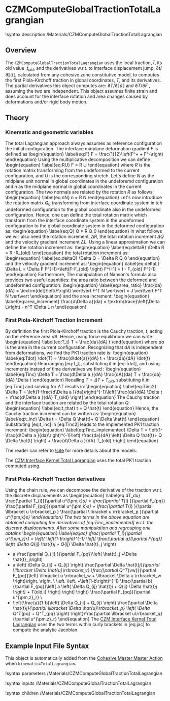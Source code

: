 # CZMComputeGlobalTractionTotalLagrangian

!syntax description /Materials/CZMComputeGlobalTractionTotalLagrangian

## Overview

The `CZMComputeGlobalTractionTotalLagrangian` uses the local traction, $\hat{t}$, its old value ,$\hat{t}_{old}$, and the derivatives w.r.t. to interface displacement jump, $\partial \hat{t} / \partial \llbracket \hat{u} \rrbracket$, calculated from any cohesive zone constitutive model, to computes the first Piola-Kirchoff traction in global coordinates, $T$, and its derivatives.
The partial derivatives this object computes are: $\partial T / \partial \llbracket \hat{u} \rrbracket$ and $\partial T / \partial F$ , assuming the two are independent.
This object assumes finite strain and does account for the interface rotation and area changes caused by deformations and/or rigid body motion.

## Theory

### Kinematic and geometric variables

The total Lagrangian approach always assumes as reference configuration the initial configuration.
The interface midplane deformation gradient $F$ is defined as
\begin{equation} \label{eq:F}
F = \frac{1}{2}\left(F^+ + F^-\right)
\end{equation}
Using the multiplicative decomposition we can define :
\begin{equation} \label{eq:RU}
F = R U
\end{equation}
where $R$ is the rotation matrix transforming from the undeformed to the current configuration, and $U$ is the corresponding stretch.
Let's define $N$ as the midplane unit normal in global coordinates in the undeforemd configuration and $n$ as the midplane normal in global coordinates in the current configuration.
The two normals are related by the rotation $R$ as follows:
\begin{equation} \label{eq:nN}
n = R N
\end{equation}
Let's now introduce the rotation matrix $Q_0$ transforming from interface coordinate system in teh undeformed configuration to the global coordinate  also in the undeformed configuration.
Hence, one can define the total rotation matrix which transform from the interface coordinate system in the undeformed configuration to the global coordinate system in the deformed configuration as:
\begin{equation} \label{eq:Q}
Q = R Q_0
\end{equation}
In what follows we will also need the rotation increment, $\Delta R$, the total rotation increment $\Delta Q$ and the velocity gradient increment $\Delta L$. Using a linear approximation we can define the rotation increment as:
\begin{equation} \label{eq:deltaR}
\Delta R = R -R_{old}
\end{equation}
the total rotation increment as:
\begin{equation} \label{eq:deltaQ}
\Delta Q = \Delta R Q_0
\end{equation}
and the velocity gradient increment as:
\begin{equation} \label{eq:deltaL}
\Delta L = \Delta F F^{-1}=\left(F-F_{old} \right) F^{-1} = I - F_{old} F^{-1}
\end{equation}
Furthermore, The manipulation of Nanson's formula also provides two useful quantities:
the area ratio between the deformed and undeformed configuration:
\begin{equation} \label{eq:area_ratio}
  \frac{da}{dA} = \textrm{det}\left(F\right) \vert\vert F^T N \vert\vert = J \vert\vert F^T N \vert\vert
\end{equation}
and the area increment:
\begin{equation} \label{eq:area_increment}
\frac{d\Delta a}{da} = \textrm{trace}\left(\Delta L\right) - n^T \Delta L n
\end{equation}

### First Piola-Kirchoff Traction Increment

By definition the first Piola-Kirchoff traction is the Cauchy traction, $t$, acting on the reference area $dA$. Hence, using force equilibrium we can write:
\begin{equation} \label{eq:T_t}
T = \frac{da}{dA} t
\end{equation}
where $da$ is the area in the current configuration.
Recognizing that $dA$ is independent from deformations, we find the PK1 traction rate is:
\begin{equation} \label{eq:Tdot}
\dot{T} = \frac{d\dot{a}}{dA} t + \frac{da}{dA} \dot{t}
\end{equation}
Rearranging [eq:T_t], substituting it in [eq:Tdot], and using increments instead of time derivatives we find :
\begin{equation} \label{eq:Tinc}
\Delta T = \frac{d\Delta a }{dA} \frac{dA}{da} T + \frac{da}{dA} \Delta t
\end{equation}
Recalling $T=\Delta T + T_{old}$, substituting it in [eq:Tinc] and solving for $\Delta T$ results in:
\begin{equation} \label{eq:Tinc2}
\Delta T = \left(1-\frac{d\Delta a }{da}\right)^{-1}\left[ \frac{da}{dA} \Delta t + \frac{d\Delta a }{dA} T_{old}  \right]
\end{equation}
The Cauchy traction and the interface traction are related by the total rotation $Q$:
\begin{equation} \label{eq:t_that}
t = Q \hat{t}
\end{equation}
Hence, the Cauchy traction increment can be written as:
\begin{equation} \label{eq:t_inc}
\Delta t = \Delta Q \hat{t}+ Q \Delta \hat{t}
\end{equation}
Substituting [eq:t_inc] in [eq:Tinc2] leads to the implemented PK1 traction increment:
\begin{equation} \label{eq:Tinc_implemented}
\Delta T = \left(1-\frac{d\Delta a }{da}\right)^{-1}\left[ \frac{da}{dA} \left( \Delta Q \hat{t}+ Q \Delta \hat{t} \right) + \frac{d\Delta a }{dA} T_{old}  \right]
\end{equation}

The reader can refer to [!cite](Rovinelli2020) for more details about the models.

The [CZM Interface Kernel Total Lagrangian](CZMInterfaceKernelTotalLagrangian.md) uses the total PK1 traction computed using.

### First Piola-Kirchoff Traction derivatives

Using the chain rule, we can decompose the derivative of the traction w.r.t. the discrete displacements as
\begin{equation} \label{eq:dT_du}
  \frac{\partial  T_{i}}{\partial u^{\pm,k}_s} = \frac{\partial  T_{i} }{\partial F_{pq}} \frac{\partial F_{pq}}{\partial u^{\pm,k}_s} + \frac{\partial  T_{i} }{\partial  \llbracket u \rrbracket_p } \frac{\partial \llbracket u \rrbracket_p }{\partial u^{\pm,k}_s}
\end{equation}
The two terms in the above equation are obtained computing the derivatives of [eq:Tinc_implemented] w.r.t. the discrete displacements. After some manipulation and regrouping one obtains
\begin{equation} \label{eq:jac}
\frac{\partial T_i}{\partial u^{\pm,z}_r} =  \left\{ \left(1-b\right)^{-1} \left[ \frac{\partial a}{\partial F_{pq}}
\left( \Delta Q_{ij} \hat{t}_j + Q_{ij} \Delta \hat{t}_j \right)
+ a \frac{\partial Q_{ij} }{\partial F_{pq}}\left( \hat{t}_j +\Delta \hat{t}_j\right)
+ a \left( \Delta Q_{ij} + Q_{ij} \right) \frac{\partial \Delta \hat{t}_j}{\partial \llbracket \Delta \hat{u}\rrbracket_v}
\frac{\partial Q^T_{vw}}{\partial F_{pq}}\left( \llbracket u \rrbracket_w + \llbracket \Delta u \rrbracket_w \right)\right. \right. \\
\left. \left.
+\left(1-b\right)^{-1} \frac{\partial b}{\partial F_{pq}}\left[ a \left( \Delta Q_{ij} \hat{t}_j + Q_{ij} \Delta \hat{t}_j \right)  + T_{old,i} \right]  \right] \right\} \frac{\partial F_{pq}}{\partial u^{\pm,z}_r}  \\
+ \left\{\frac{a}{1-b}\left( \Delta Q_{ij} + Q_{ij} \right) \frac{\partial \Delta \hat{t}_j}{\partial \llbracket \Delta \hat{u}\rrbracket_p} \left( \Delta Q^T_{pq} + Q^T_{pq} \right) \right\}\frac{\partial \llbracket u\rrbracket_q}{\partial  u^{\pm,z}_r}
\end{equation}
The [CZM Interface Kernel Total Lagrangian](CZMInterfaceKernelTotalLagrangian.md) uses the two terms within curly brackets in [eq:jac] to compute the analytic Jacobian.

## Example Input File Syntax

This object is automatically added from the [Cohesive Master Master Action](CohesiveZoneMaster/index.md) when `kinematic=TotalLagrangian`.

!syntax parameters /Materials/CZMComputeGlobalTractionTotalLagrangian

!syntax inputs /Materials/CZMComputeGlobalTractionTotalLagrangian

!syntax children /Materials/CZMComputeGlobalTractionTotalLagrangian
